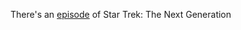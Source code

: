 There's an [episode](http://en.memory-alpha.org/wiki/Darmok_(episode)) of Star Trek: The Next Generation
